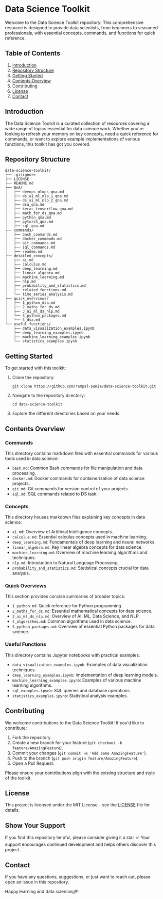 # Data Science Toolkit

Welcome to the Data Science Toolkit repository! This comprehensive resource is designed to provide data scientists, from beginners to seasoned professionals, with essential concepts, commands, and functions for quick reference.

## Table of Contents

1. [Introduction](#introduction)
2. [Repository Structure](#repository-structure)
3. [Getting Started](#getting-started)
4. [Contents Overview](#contents-overview)
5. [Contributing](#contributing)
6. [License](#license)
7. [Contact](#contact)

## Introduction

The Data Science Toolkit is a curated collection of resources covering a wide range of topics essential for data science work. Whether you're looking to refresh your memory on key concepts, need a quick reference for commands, or want to explore example implementations of various functions, this toolkit has got you covered.

## Repository Structure

```
data-science-toolkit/
├── .gitignore
├── LICENSE
├── README.md
├── QnA/
│   ├── devops_mlops_qna.md
│   ├── ds_ai_ml_nlp_1_qna.md
│   ├── ds_ai_ml_nlp_2_qna.md
│   ├── dsa_qna.md
│   ├── keras_tensorflow_qna.md
│   ├── math_for_ds_qna.md
│   ├── python_qna.md
│   ├── pytorch_qna.md
│   ├── sql_qna.md
├── commands/
│   ├── bash_commands.md
│   ├── docker_commands.md
│   ├── git_commands.md
│   ├── sql_commands.md
│   ├── readme.md
├── detailed_concepts/
│   ├── ai.md
│   ├── calculus.md
│   ├── deep_learning.md
│   ├── linear_algebra.md
│   ├── machine_learning.md
│   ├── nlp.md
│   ├── probability_and_statistics.md
│   ├── related_functions.md
│   └── time_series_analysis.md
├── quick_overviews/
│   ├── 1_python_dsa.md
│   ├── 2_maths_for_ds.md
│   ├── 3_ai_ml_ds_nlp.md
│   └── 4_python_packages.md
│   └── 5_dsa.md
└── useful_functions/
    ├── data_visualization_examples.ipynb
    ├── deep_learning_examples.ipynb
    ├── machine_learning_examples.ipynb
    └── statistics_examples.ipynb
```

## Getting Started

To get started with this toolkit:

1. Clone the repository:
   ```
   git clone https://github.com/rampal-punia/data-science-toolkit.git
   ```
2. Navigate to the repository directory:
   ```
   cd data-science-toolkit
   ```
3. Explore the different directories based on your needs.

## Contents Overview

### Commands
This directory contains markdown files with essential commands for various tools used in data science:
- `bash.md`: Common Bash commands for file manipulation and data processing.
- `docker.md`: Docker commands for containerization of data science projects.
- `git.md`: Git commands for version control of your projects.
- `sql.md`: SQL commands related to DS task.

### Concepts
This directory houses markdown files explaining key concepts in data science:
- `ai.md`: Overview of Artificial Intelligence concepts.
- `calculus.md`: Essential calculus concepts used in machine learning.
- `deep_learning.md`: Fundamentals of deep learning and neural networks.
- `linear_algebra.md`: Key linear algebra concepts for data science.
- `machine_learning.md`: Overview of machine learning algorithms and techniques.
- `nlp.md`: Introduction to Natural Language Processing.
- `probability_and_statistics.md`: Statistical concepts crucial for data analysis.

### Quick Overviews
This section provides concise summaries of broader topics:
- `1_python.md`: Quick reference for Python programming.
- `2_maths_for_ds.md`: Essential mathematical concepts for data science.
- `3_ai_ml_ds_nlp.md`: Overview of AI, ML, Data Science, and NLP.
- `4_algorithms.md`: Common algorithms used in data science.
- `5_python_packages.md`: Overview of essential Python packages for data science.

### Useful Functions
This directory contains Jupyter notebooks with practical examples:
- `data_visualization_examples.ipynb`: Examples of data visualization techniques.
- `deep_learning_examples.ipynb`: Implementation of deep learning models.
- `machine_learning_examples.ipynb`: Examples of various machine learning algorithms.
- `sql_examples.ipynb`: SQL queries and database operations.
- `statistics_examples.ipynb`: Statistical analysis examples.

## Contributing

We welcome contributions to the Data Science Toolkit! If you'd like to contribute:

1. Fork the repository.
2. Create a new branch for your feature (`git checkout -b feature/AmazingFeature`).
3. Commit your changes (`git commit -m 'Add some AmazingFeature'`).
4. Push to the branch (`git push origin feature/AmazingFeature`).
5. Open a Pull Request.

Please ensure your contributions align with the existing structure and style of the toolkit.

## License

This project is licensed under the MIT License - see the [LICENSE](LICENSE) file for details.

## Show Your Support

If you find this repository helpful, please consider giving it a star ⭐️! Your support encourages continued development and helps others discover this project.

## Contact

If you have any questions, suggestions, or just want to reach out, please open an issue in this repository.

Happy learning and data sciencing!!!